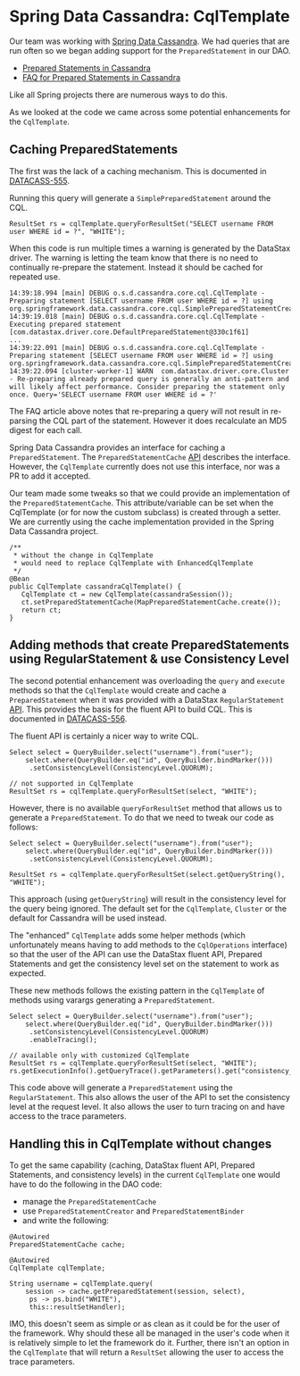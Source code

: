 # Spring Data Cassandra: CqlTemplate

Our team was working with [Spring Data Cassandra](https://projects.spring.io/spring-data-cassandra/). We had queries that are run often so we began adding support for the `PreparedStatement` in our DAO. 

* [Prepared Statements in Cassandra](https://docs.datastax.com/en/developer/java-driver/3.5/manual/statements/prepared/)
* [FAQ for Prepared Statements in Cassandra](https://cassandra-zone.com/prepared-statements/)

Like all Spring projects there are numerous ways to do this.

As we looked at the code we came across some potential enhancements for the `CqlTemplate`.

## Caching PreparedStatements
The first was the lack of a caching mechanism. This is documented in [DATACASS-555](https://jira.spring.io/browse/DATACASS-555). 

Running this query will generate a `SimplePreparedStatement` around the CQL. 

```
ResultSet rs = cqlTemplate.queryForResultSet("SELECT username FROM user WHERE id = ?", "WHITE");
```

When this code is run multiple times a warning is generated by the DataStax driver. The warning is letting the team know that there is no need to continually re-prepare the statement. Instead it should be cached for repeated use. 

```
14:39:18.994 [main] DEBUG o.s.d.cassandra.core.cql.CqlTemplate - Preparing statement [SELECT username FROM user WHERE id = ?] using org.springframework.data.cassandra.core.cql.SimplePreparedStatementCreator@60a2630a
14:39:19.018 [main] DEBUG o.s.d.cassandra.core.cql.CqlTemplate - Executing prepared statement [com.datastax.driver.core.DefaultPreparedStatement@330c1f61]
...
14:39:22.091 [main] DEBUG o.s.d.cassandra.core.cql.CqlTemplate - Preparing statement [SELECT username FROM user WHERE id = ?] using org.springframework.data.cassandra.core.cql.SimplePreparedStatementCreator@60a2630a
14:39:22.094 [cluster-worker-1] WARN  com.datastax.driver.core.Cluster - Re-preparing already prepared query is generally an anti-pattern and will likely affect performance. Consider preparing the statement only once. Query='SELECT username FROM user WHERE id = ?'
```

The FAQ article above notes that re-preparing a query will not result in re-parsing the CQL part of the statement. However it does recalculate an MD5 digest for each call.

Spring Data Cassandra provides an interface for caching a `PreparedStatement`. The `PreparedStatementCache` [API](https://docs.spring.io/spring-data/cassandra/docs/current/api/org/springframework/data/cassandra/core/cql/support/PreparedStatementCache.html) describes the interface. However, the `CqlTemplate` currently does not use this interface, nor was a PR to add it accepted.

Our team made some tweaks so that we could provide an implementation of the `PreparedStatementCache`. This attribute/variable can be set when the CqlTemplate (or for now the custom subclass) is created through a setter. We are currently using the cache implementation provided in the Spring Data Cassandra project.

```
/**
 * without the change in CqlTemplate
 * would need to replace CqlTemplate with EnhancedCqlTemplate
 */
@Bean
public CqlTemplate cassandraCqlTemplate() {
   CqlTemplate ct = new CqlTemplate(cassandraSession());
   ct.setPreparedStatementCache(MapPreparedStatementCache.create());
   return ct;
}
```

## Adding methods that create PreparedStatements using RegularStatement & use Consistency Level
The second potential enhancement was overloading the `query` and `execute` methods so that the `CqlTemplate` would create and cache a `PreparedStatement` when it was provided with a DataStax `RegularStatement` [API](https://docs.datastax.com/en/drivers/java/3.4/com/datastax/driver/core/querybuilder/BuiltStatement.html). This provides the basis for the fluent API to build CQL. This is documented in [DATACASS-556](https://jira.spring.io/browse/DATACASS-556). 

The fluent API is certainly a nicer way to write CQL.

```
Select select = QueryBuilder.select("username").from("user");
	select.where(QueryBuilder.eq("id", QueryBuilder.bindMarker()))
     .setConsistencyLevel(ConsistencyLevel.QUORUM);

// not supported in CqlTemplate
ResultSet rs = cqlTemplate.queryForResultSet(select, "WHITE");
```

However, there is no available `queryForResultSet` method that allows us to generate a `PreparedStatement`.
To do that we need to tweak our code as follows:

```
Select select = QueryBuilder.select("username").from("user");
	select.where(QueryBuilder.eq("id", QueryBuilder.bindMarker()))
     .setConsistencyLevel(ConsistencyLevel.QUORUM);
     
ResultSet rs = cqlTemplate.queryForResultSet(select.getQueryString(), "WHITE");
```
This approach (using `getQueryString`) will result in the consistency level for the query being ignored. The default set for the `CqlTemplate`, `Cluster` or the default for Cassandra will be used instead. 

The "enhanced" `CqlTemplate` adds some helper methods (which unfortunately means having to add methods to the `CqlOperations` interface) so that the user of the API can use the DataStax fluent API, Prepared Statements and get the consistency level set on the statement to work as expected. 

These new methods follows the existing pattern in the `CqlTemplate` of methods using varargs generating a `PreparedStatement`.  

```
Select select = QueryBuilder.select("username").from("user");
	select.where(QueryBuilder.eq("id", QueryBuilder.bindMarker()))
     .setConsistencyLevel(ConsistencyLevel.QUORUM)
     .enableTracing();
     
// available only with customized CqlTemplate
ResultSet rs = cqlTemplate.queryForResultSet(select, "WHITE");
rs.getExecutionInfo().getQueryTrace().getParameters().get("consistency_level");
```

This code above will generate a `PreparedStatement` using the `RegularStatement`. This also allows the user of the API to set the consistency level at the request level. It also allows the user to turn tracing on and have access to the trace parameters. 

## Handling this in CqlTemplate without changes 
To get the same capability (caching, DataStax fluent API, Prepared Statements, and consistency levels) in the current `CqlTemplate` one would have to do the following in the DAO code:

* manage the `PreparedStatementCache`
* use `PreparedStatementCreator` and `PreparedStatementBinder` 
* and write the following:

```
@Autowired
PreparedStatementCache cache;

@Autowired
CqlTemplate cqlTemplate;

String username = cqlTemplate.query(
   	session -> cache.getPreparedStatement(session, select),
     ps -> ps.bind("WHITE"),
     this::resultSetHandler);
```

IMO, this doesn't seem as simple or as clean as it could be for the user of the framework. Why should these all be managed in the user's code when it is relatively simple to let the framework do it. Further, there isn't an option in the `CqlTemplate` that will return a `ResultSet` allowing the user to access the trace parameters. 


